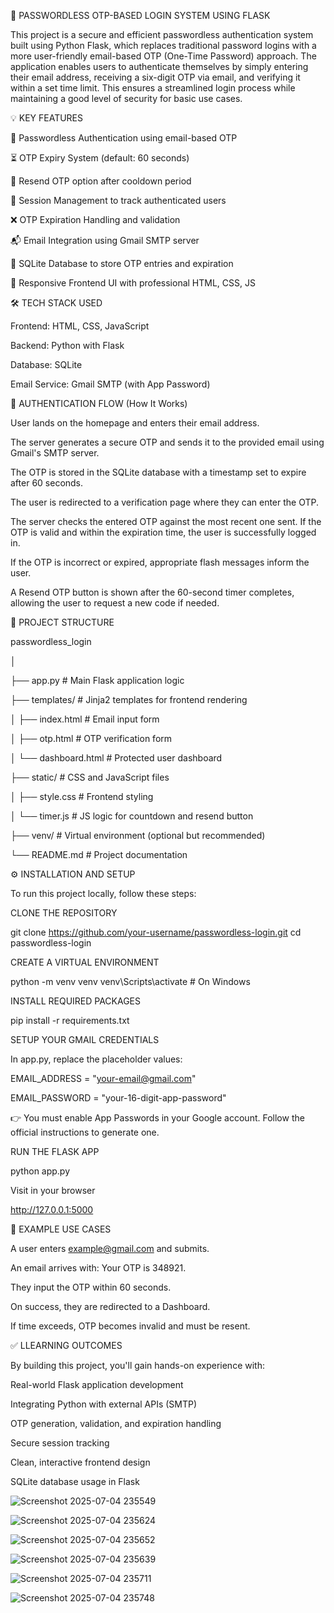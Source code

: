 🔐 PASSWORDLESS OTP-BASED LOGIN SYSTEM USING FLASK

This project is a secure and efficient passwordless authentication system built using Python Flask, which replaces traditional password logins with a more user-friendly email-based OTP (One-Time Password) approach. The application enables users to authenticate themselves by simply entering their email address, receiving a six-digit OTP via email, and verifying it within a set time limit. This ensures a streamlined login process while maintaining a good level of security for basic use cases.

💡 KEY FEATURES

🔑 Passwordless Authentication using email-based OTP

⏳ OTP Expiry System (default: 60 seconds)

🔄 Resend OTP option after cooldown period

🧠 Session Management to track authenticated users

❌ OTP Expiration Handling and validation

📬 Email Integration using Gmail SMTP server

🧱 SQLite Database to store OTP entries and expiration

🎨 Responsive Frontend UI with professional HTML, CSS, JS


🛠️ TECH STACK USED

Frontend: HTML, CSS, JavaScript

Backend: Python with Flask

Database: SQLite

Email Service: Gmail SMTP (with App Password)


🔄 AUTHENTICATION FLOW (How It Works)

User lands on the homepage and enters their email address.

The server generates a secure OTP and sends it to the provided email using Gmail's SMTP server.

The OTP is stored in the SQLite database with a timestamp set to expire after 60 seconds.

The user is redirected to a verification page where they can enter the OTP.

The server checks the entered OTP against the most recent one sent. If the OTP is valid and within the expiration time, the user is successfully logged in.

If the OTP is incorrect or expired, appropriate flash messages inform the user.

A Resend OTP button is shown after the 60-second timer completes, allowing the user to request a new code if needed.


📁 PROJECT STRUCTURE

passwordless_login

│

├── app.py                      # Main Flask application logic

├── templates/                # Jinja2 templates for frontend rendering

│   ├── index.html            # Email input form

│   ├── otp.html              # OTP verification form

│   └── dashboard.html        # Protected user dashboard

├── static/                   # CSS and JavaScript files

│   ├── style.css             # Frontend styling

│   └── timer.js              # JS logic for countdown and resend button

├── venv/                     # Virtual environment (optional but recommended)

└── README.md                 # Project documentation


⚙️ INSTALLATION AND SETUP

To run this project locally, follow these steps:

CLONE THE REPOSITORY

git clone https://github.com/your-username/passwordless-login.git
cd passwordless-login

CREATE A VIRTUAL ENVIRONMENT

python -m venv venv
venv\Scripts\activate    # On Windows

INSTALL REQUIRED PACKAGES

pip install -r requirements.txt

SETUP YOUR GMAIL CREDENTIALS

In app.py, replace the placeholder values:

EMAIL_ADDRESS = "your-email@gmail.com"

EMAIL_PASSWORD = "your-16-digit-app-password"

👉 You must enable App Passwords in your Google account. Follow the official instructions to generate one.

RUN THE FLASK APP

python app.py

Visit in your browser

http://127.0.0.1:5000


📸 EXAMPLE USE CASES

A user enters example@gmail.com and submits.

An email arrives with: Your OTP is 348921.

They input the OTP within 60 seconds.

On success, they are redirected to a Dashboard.

If time exceeds, OTP becomes invalid and must be resent.


✅ LLEARNING OUTCOMES

By building this project, you'll gain hands-on experience with:

Real-world Flask application development

Integrating Python with external APIs (SMTP)

OTP generation, validation, and expiration handling

Secure session tracking

Clean, interactive frontend design

SQLite database usage in Flask


![Screenshot 2025-07-04 235549](https://github.com/user-attachments/assets/98fb74ac-fab2-4d86-993b-9a578d2c2ca0)

![Screenshot 2025-07-04 235624](https://github.com/user-attachments/assets/b3ff2ad9-419d-4192-982a-c8677a99a7b9)

![Screenshot 2025-07-04 235652](https://github.com/user-attachments/assets/201336ee-c3ef-45cf-9180-34ac84f304c8)

![Screenshot 2025-07-04 235639](https://github.com/user-attachments/assets/f34892bc-4434-4784-895d-c54ab885fa13)

![Screenshot 2025-07-04 235711](https://github.com/user-attachments/assets/459f9e1f-c2a2-42b7-9f84-4bba2dd672f5)

![Screenshot 2025-07-04 235748](https://github.com/user-attachments/assets/454cda41-b65c-45ff-b9d3-0b50c000c283)




